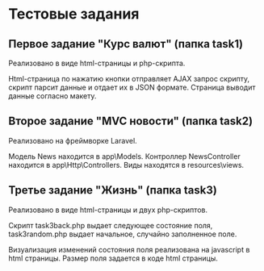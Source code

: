 # Тестовые задания


<h2>Первое задание "Курс валют" (папка task1)</h2>

Реализовано в виде html-страницы и php-скрипта. 

Html-страница по нажатию кнопки отправляет AJAX запрос скрипту, скрипт парсит данные и отдает их в JSON формате. Страница выводит данные согласно макету.



<h2>Второе задание "MVC новости" (папка task2)</h2>

Реализовано на фреймворке Laravel.

Модель News находится в app\Models.
Контроллер NewsController находится в app\Http\Controllers.
Виды находятся в resources\views.


<h2>Третье задание "Жизнь" (папка task3)</h2>
Реализовано в виде html-страницы и двух php-скриптов.

Скрипт task3back.php выдает следующее состояние поля, task3random.php выдает начальное, случайно заполненное поле.

Визуализация изменений состояния поля реализована на javascript в html страницы.
Размер поля задается в коде html страницы.
